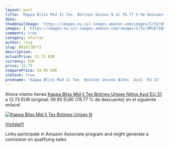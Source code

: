 ```yaml
---
layout: post
title: 'Kappa Bliss Mid Ii Tex  Botines Unisex N al 78.77 % de descuento'
date: 
thumbnailImage: 'https://images-eu.ssl-images-amazon.com/images/I/51rdMsbf1QL._SL200_.jpg'
images: [ 'https://images-eu.ssl-images-amazon.com/images/I/51rdMsbf1QL._SL200_.jpg' ]
comments: true
category: ofertas
author: ring
slug: B01EYJB772
description:
actualPrice: 12.73 EUR
currency: EUR
price: 12.73
comparePrice: 59.95 EUR
inStock: true
prodname: 'Kappa Bliss Mid Ii Tex  Botines Unisex Niños  Azul  EU 31'
---
```


Ahora mismo tienes [Kappa Bliss Mid Ii Tex  Botines Unisex Niños  Azul  EU 31](https://www.amazon.es/dp/B01EYJB772/?tag=tolees-21) a 12.73 EUR (original: 59.95 EUR) (78.77 %  de descuento) en el siguiente enlace!

[![Kappa Bliss Mid Ii Tex  Botines Unisex N](https://images-eu.ssl-images-amazon.com/images/I/51rdMsbf1QL._SL200_.jpg)](https://www.amazon.es/dp/B01EYJB772/?tag=tolees-21)

[Visítala!!!](https://www.amazon.es/dp/B01EYJB772/?tag=tolees-21)

Links participate in Amazon Associate program and might generate a comission on qualifying sales
